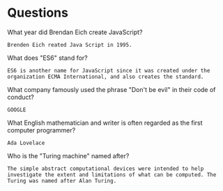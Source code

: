 # Questions

What year did Brendan Eich create JavaScript?

```
Brenden Eich reated Java Script in 1995.
```

What does "ES6" stand for?

```
ES6 is another name for JavaScript since it was created under the organization ECMA International, and also creates the standard. 
```

What company famously used the phrase "Don't be evil" in their code of conduct?

```
GOOGLE
```

What English mathematician and writer is often regarded as the first computer programmer?

```
Ada Lovelace
```

Who is the "Turing machine" named after?

```
The simple abstract computational devices were intended to help investigate the extent and limitations of what can be computed. The Turing was named after Alan Turing. 
```
